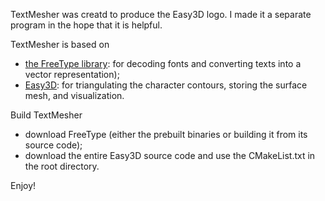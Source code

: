 TextMesher was creatd to produce the Easy3D logo. I made it a separate program in the hope that it is helpful.

TextMesher is based on
 - [the FreeType library](https://www.freetype.org/): for decoding fonts and converting texts into a vector representation);
 - [Easy3D](https://github.com/LiangliangNan/Easy3D): for triangulating the character contours, storing the surface mesh, and visualization.

Build TextMesher
 - download FreeType (either the prebuilt binaries or building it from its source code);
 - download the entire Easy3D source code and use the CMakeList.txt in the root directory. 

Enjoy!

